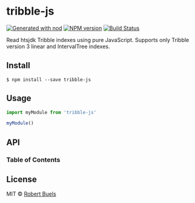 # tribble-js

[![Generated with nod](https://img.shields.io/badge/generator-nod-2196F3.svg?style=flat-square)](https://github.com/diegohaz/nod)
[![NPM version](https://img.shields.io/npm/v/tribble-js.svg?style=flat-square)](https://npmjs.org/package/tribble-js)
[![Build Status](https://img.shields.io/travis/rbuels/tribble-js/master.svg?style=flat-square)](https://travis-ci.org/rbuels/tribble-js) 

Read htsjdk Tribble indexes using pure JavaScript. Supports only Tribble version 3 linear and IntervalTree indexes.

## Install

    $ npm install --save tribble-js

## Usage

```js
import myModule from 'tribble-js'

myModule()
```

## API

<!-- Generated by documentation.js. Update this documentation by updating the source code. -->

### Table of Contents

## License

MIT © [Robert Buels](https://github.com/rbuels)
